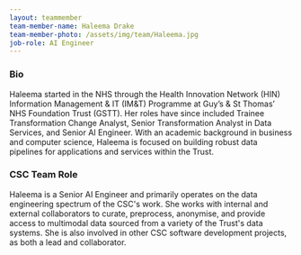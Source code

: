 ```yaml
---
layout: teammember
team-member-name: Haleema Drake
team-member-photo: /assets/img/team/Haleema.jpg
job-role: AI Engineer
---
```


### Bio
Haleema started in the NHS through the Health Innovation Network (HIN) Information Management & IT (IM&T) Programme at Guy’s & St Thomas’ NHS Foundation Trust (GSTT). Her roles have since included Trainee Transformation Change Analyst, Senior Transformation Analyst in Data Services, and Senior AI Engineer. With an academic background in business and computer science, Haleema is focused on building robust data pipelines for applications and services within the Trust.

### CSC Team Role 
Haleema is a Senior AI Engineer and primarily operates on the data engineering spectrum of the CSC's work. She works with internal and external collaborators to curate, preprocess, anonymise, and provide access to multimodal data sourced from a variety of the Trust's data systems. She is also involved in other CSC software development projects, as both a lead and collaborator.

